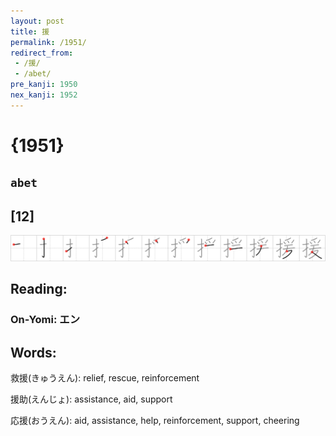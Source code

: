 ```yaml
---
layout: post
title: 援
permalink: /1951/
redirect_from:
 - /援/
 - /abet/
pre_kanji: 1950
nex_kanji: 1952
---
```


# {1951}

## `abet`

## [12]

<div class="stroke"><img src="../images/E68FB4.png" /></div>

## Reading:

### On-Yomi: エン

## Words:

救援(きゅうえん): relief, rescue, reinforcement

援助(えんじょ): assistance, aid, support

応援(おうえん): aid, assistance, help, reinforcement, support, cheering

